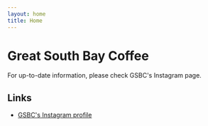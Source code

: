 ```yaml
---
layout: home
title: Home
---
```


# Great South Bay Coffee

For up-to-date information, please check GSBC's Instagram page.

## Links

- [GSBC's Instagram profile](https://instagram.com/gsbcoffee)
